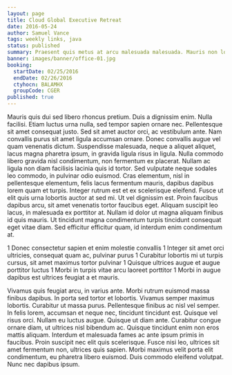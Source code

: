 ```yaml
---
layout: page
title: Cloud Global Executive Retreat
date: 2016-05-24
author: Samuel Vance
tags: weekly links, java
status: published
summary: Praesent quis metus at arcu malesuada malesuada. Mauris non lorem.
banner: images/banner/office-01.jpg
booking:
  startDate: 02/25/2016
  endDate: 02/26/2016
  ctyhocn: BALAMHX
  groupCode: CGER
published: true
---
```

Mauris quis dui sed libero rhoncus pretium. Duis a dignissim enim. Nulla facilisi. Etiam luctus urna nulla, sed tempor sapien ornare nec. Pellentesque sit amet consequat justo. Sed sit amet auctor orci, ac vestibulum ante. Nam convallis purus sit amet ligula accumsan ornare. Donec convallis augue vel quam venenatis dictum.
Suspendisse malesuada, neque a aliquet aliquet, lacus magna pharetra ipsum, in gravida ligula risus in ligula. Nulla commodo libero gravida nisl condimentum, non fermentum ex placerat. Nullam ac ligula non diam facilisis lacinia quis id tortor. Sed vulputate neque sodales leo commodo, in pulvinar odio euismod. Cras elementum, nisl in pellentesque elementum, felis lacus fermentum mauris, dapibus dapibus lorem quam et turpis. Integer rutrum est et ex scelerisque eleifend. Fusce ut elit quis urna lobortis auctor at sed mi. Ut vel dignissim est. Proin faucibus dapibus arcu, sit amet venenatis tortor faucibus eget. Aliquam suscipit leo lacus, in malesuada ex porttitor at. Nullam id dolor ut magna aliquam finibus id quis mauris. Ut tincidunt magna condimentum turpis tincidunt consequat eget vitae diam. Sed efficitur efficitur quam, id interdum enim condimentum at.

1 Donec consectetur sapien et enim molestie convallis
1 Integer sit amet orci ultricies, consequat quam ac, pulvinar purus
1 Curabitur lobortis mi ut turpis cursus, sit amet maximus tortor pulvinar
1 Quisque ultrices augue et augue porttitor luctus
1 Morbi in turpis vitae arcu laoreet porttitor
1 Morbi in augue dapibus est ultrices feugiat a et mauris.

Vivamus quis feugiat arcu, in varius ante. Morbi rutrum euismod massa finibus dapibus. In porta sed tortor et lobortis. Vivamus semper maximus lobortis. Curabitur ut massa purus. Pellentesque finibus ac nisl vel semper. In felis lorem, accumsan et neque nec, tincidunt tincidunt est. Quisque vel risus orci. Nullam eu luctus augue. Quisque ut diam ante. Curabitur congue ornare diam, ut ultrices nisl bibendum ac.
Quisque tincidunt enim non eros mattis aliquam. Interdum et malesuada fames ac ante ipsum primis in faucibus. Proin suscipit nec elit quis scelerisque. Fusce nisi leo, ultrices sit amet fermentum non, ultrices quis sapien. Morbi maximus velit porta elit condimentum, eu pharetra libero euismod. Duis commodo eleifend volutpat. Nunc nec dapibus ipsum.
